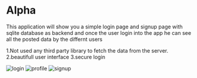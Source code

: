 # Alpha
This application will show you a simple login page and signup page with sqlite database as backend and once the user login into the app  he can see all the posted data by the differnt users


1.Not used any third party library to fetch the data from the server.
2.beautifull user interface
3.secure login




![login](https://cloud.githubusercontent.com/assets/22624799/21076703/5569954a-bf00-11e6-86f2-a666dea76aac.png)
![profile](https://cloud.githubusercontent.com/assets/22624799/21076701/5567fbfe-bf00-11e6-829f-53cfde08d086.png)
![signup](https://cloud.githubusercontent.com/assets/22624799/21076702/55683646-bf00-11e6-9af3-ce78d6a1a5c9.png)
